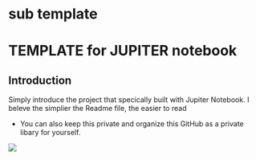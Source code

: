 # sub template
# TEMPLATE for JUPITER notebook

## Introduction
 Simply introduce the project that specically built with Jupiter Notebook. 
I beleve the simplier the Readme file, the easier to read
- You can also keep this private and organize this GitHub as a private libary for yourself.
<img src="https://github.com/jackyhuynh/template-git-jupiter-notebook-md/blob/main/images/instruction.JPG">

